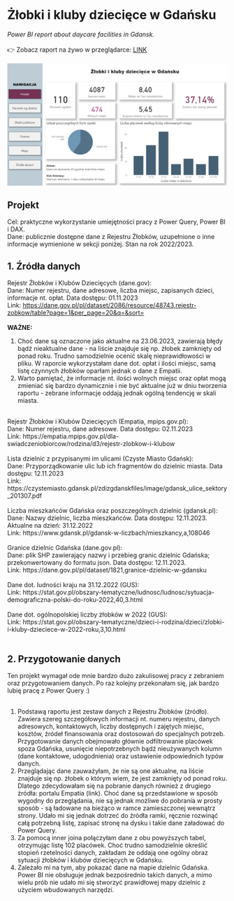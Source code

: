 # Żłobki i kluby dziecięce w Gdańsku
<i>Power BI report about daycare facilities in Gdansk.</i>
<br><br>
:point_right: Zobacz raport na żywo w przeglądarce: 
<a href="https://app.powerbi.com/view?r=eyJrIjoiN2E1OWQ0N2EtNzFkNC00NTc0LTk4NjgtNWY5Y2I0NzRjOTM2IiwidCI6Ijk3NmI5Y2IwLWJiYjctNDg2NC04NjAwLTE1NTk4MzA5YjY3YiJ9">LINK</a>
<br><br>
<img src="https://raw.githubusercontent.com/jusjag/ZlobkiGdansk/main/ZlobkiGdansk_raport.png">

## Projekt
Cel: praktyczne wykorzystanie umiejętności pracy z Power Query, Power BI i DAX.<br>
Dane: publicznie dostępne dane z Rejestru Żłobków, uzupełnione o inne informacje wymienione w sekcji poniżej. Stan na rok 2022/2023.<br>

## 1. Źródła danych
Rejestr Żłobków i Klubów Dziecięcych (dane.gov):<br>
Dane: Numer rejestru, dane adresowe, liczba miejsc, zapisanych dzieci, informacje nt. opłat. Data dostępu: 01.11.2023<br>
Link: https://dane.gov.pl/pl/dataset/2086/resource/48743,rejestr-zobkow/table?page=1&per_page=20&q=&sort=<br><br>
<b>WAŻNE: </b><br>
1. Choć dane są oznaczone jako aktualne na 23.06.2023, zawierają błędy bądź nieaktualne dane - na liście znajduje się np. żłobek zamknięty od ponad roku. Trudno samodzielnie ocenić skalę nieprawidłowości w pliku. W raporcie wykorzystałam dane dot. opłat i ilości miejsc, samą listę czynnych żłobków oparłam jednak o dane z Empatii.<br>
2. Warto pamiętać, że informacje nt. ilości wolnych miejsc oraz opłat mogą zmieniać się bardzo dynamicznie i nie być aktualne już w dniu tworzenia raportu - zebrane informacje oddają jednak ogólną tendencję w skali miasta.<br>
<br>
Rejestr Żłobków i Klubów Dziecięcych (Empatia, mpips.gov.pl):<br>
Dane: Numer rejestru, dane adresowe. Data dostępu: 02.11.2023<br>
Link: https://empatia.mpips.gov.pl/dla-swiadczeniobiorcow/rodzina/d3/rejestr-zlobkow-i-klubow﻿<br>
<br>
Lista dzielnic z przypisanymi im ulicami (Czyste Miasto Gdańsk):<br>
Dane: Przyporządkowanie ulic lub ich fragmentów do dzielnic miasta. Data dostępu: 12.11.2023<br>
Link: https://czystemiasto.gdansk.pl/zdizgdanskfiles/image/gdansk_ulice_sektory_201307.pdf <br>
<br>
Liczba mieszkańców Gdańska oraz poszczególnych dzielnic (gdansk.pl):<br>
Dane: Nazwy dzielnic, liczba mieszkańców. Data dostępu: 12.11.2023. Aktualne na dzień: 31.12.2022<br>
Link: https://www.gdansk.pl/gdansk-w-liczbach/mieszkancy,a,108046 <br>
<br>
Granice dzielnic Gdańska (dane.gov.pl):<br>
Dane: plik SHP zawierający nazwy i przebieg granic dzielnic Gdańska; przekonwertowany do formatu json. Data dostępu: 12.11.2023.<br>
Link: https://dane.gov.pl/pl/dataset/1821,granice-dzielnic-w-gdansku<br>
<br>
Dane dot. ludności kraju na 31.12.2022 (GUS):<br>
Link: https://stat.gov.pl/obszary-tematyczne/ludnosc/ludnosc/sytuacja-demograficzna-polski-do-roku-2022,40,3.html<br>
<br>
Dane dot. ogólnopolskiej liczby żłobków w 2022 (GUS):<br>
Link: https://stat.gov.pl/obszary-tematyczne/dzieci-i-rodzina/dzieci/zlobki-i-kluby-dzieciece-w-2022-roku,3,10.html<br>
<br>

## 2. Przygotowanie danych
Ten projekt wymagał ode mnie bardzo dużo zakulisowej pracy z zebraniem oraz przygotowaniem danych. Po raz kolejny przekonałam się, jak bardzo lubię pracę z Power Query :)<br><br>
1. Podstawą raportu jest zestaw danych z Rejestru Żłobków (źródło). Zawiera szereg szczegółowych informacji nt. numeru rejestru, danych adresowych, kontaktowych, liczby dostępnych i zajętych miejsc, kosztów, źródeł finansowania oraz dostosowań do specjalnych potrzeb.<br>
Przygotowanie danych obejmowało głównie odfiltrowanie placówek spoza Gdańska, usunięcie niepotrzebnych bądź nieużywanych kolumn (dane kontaktowe, udogodnienia) oraz ustawienie odpowiednich typów danych.
2. Przeglądając dane zauważyłam, że nie są one aktualne, na liście znajduje się np. żłobek o którym wiem, że jest zamknięty od ponad roku. Dlatego zdecydowałam się na pobranie danych również z drugiego źródła: portalu Empatia (link). Choć dane są przedstawione w sposób wygodny do przeglądania, nie są jednak możliwe do pobrania w prosty sposób - są ładowane na bieżąco w ramce zamieszczonej wewnątrz strony. Udało mi się jednak dotrzeć do źródła ramki, ręcznie rozwinąć całą potrzebną listę, zapisać stronę na dysku i takie dane załadować do Power Query.
3. Za pomocą inner joina połączyłam dane z obu powyższych tabel, otrzymując listę 102 placówek. Choć trudno samodzielnie określić stopień rzetelności danych, zakładam że oddają one ogólny obraz sytuacji żłobków i klubów dziecięcych w Gdańsku.
4. Zależało mi na tym, aby pokazać dane na mapie dzielnic Gdańska. Power BI nie obsługuje jednak bezpośrednio takich danych, a mimo wielu prób nie udało mi się stworzyć prawidłowej mapy dzielnic z użyciem wbudowanych narzędzi.
